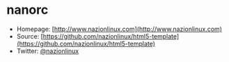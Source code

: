 # nanorc

* Homepage: [http://www.nazionlinux.com](http://www.nazionlinux.com)
* Source: [https://github.com/nazionlinux/html5-template](https://github.com/nazionlinux/html5-template)
* Twitter: [@nazionlinux](https://twitter.com/nazionlinux)
